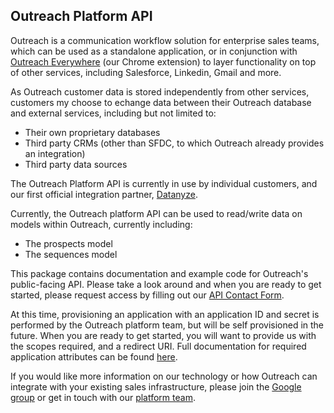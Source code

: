 Outreach Platform API
-----------------

Outreach is a communication workflow solution for enterprise sales teams, which can be used as a standalone application, or in conjunction with [Outreach Everywhere](https://outreach.io/everywhere/) (our Chrome extension) to layer functionality on top of other services, including Salesforce, Linkedin, Gmail and more.

As Outreach customer data is stored independently from other services, customers my choose to echange data between their Outreach database and external services, including but not limited to:
- Their own proprietary databases
- Third party CRMs (other than SFDC, to which Outreach already provides an integration)
- Third party data sources

The Outreach Platform API is currently in use by individual customers, and our first official integration partner, [Datanyze](http://www.datanyze.com/).

Currently, the Outreach platform API can be used to read/write data on models within Outreach, currently including:
- The prospects model
- The sequences model

This package contains documentation and example code for Outreach's public-facing API. Please take a look around and when you are ready to get started, please request access by filling out our [API Contact Form](http://goo.gl/forms/RWk35DeZAK).

At this time, provisioning an application with an application ID and secret is performed by the Outreach platform team, but will be self provisioned in the future. When you are ready to get started, you will want to provide us with the scopes required, and a redirect URI.  Full documentation for required application attributes can be found [here](https://github.com/getoutreach/outreach-platform-sdk/blob/master/documentation/authorization/oauth.md).

If you would like more information on our technology or how Outreach can integrate with your existing sales infrastructure, please join the [Google group](https://groups.google.com/forum/#!forum/outreach-api-users) or get in touch with our [platform team](mailto:platform@outreach.io).
